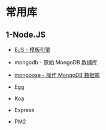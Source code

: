 # 常用库


## 1-Node.JS

- [EJS - 模板引擎]( https://ejs.bootcss.com/ )

- mongodb - 原始 MongoDB 数据库
- [mongoose - 操作 MongoDB 数据库]( https://mongoosejs.com/ )

- Egg
- Koa
- Express

- PM2